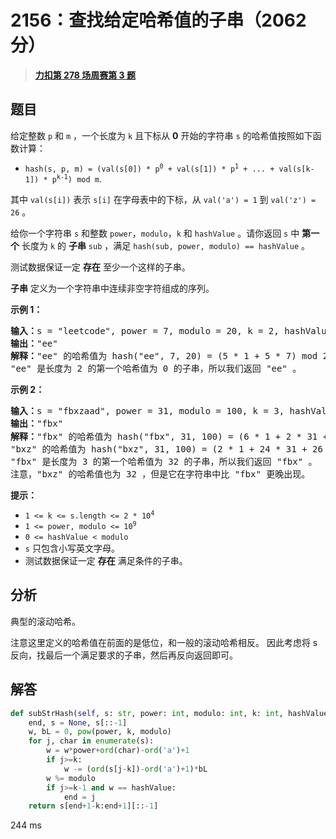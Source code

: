 # 2156：查找给定哈希值的子串（2062 分）


> <u>**[力扣第 278 场周赛第 3 题](https://leetcode.cn/problems/find-substring-with-given-hash-value/)**</u>

## 题目

<p>给定整数 <code>p</code> 和 <code>m</code> ，一个长度为 <code>k</code> 且下标从 <strong>0</strong> 开始的字符串 <code>s</code> 的哈希值按照如下函数计算：</p>

<ul>
<li><code>hash(s, p, m) = (val(s[0]) * p<sup>0</sup> + val(s[1]) * p<sup>1</sup> + ... + val(s[k-1]) * p<sup>k-1</sup>) mod m</code>.</li>
</ul>

<p>其中 <code>val(s[i])</code> 表示 <code>s[i]</code> 在字母表中的下标，从 <code>val('a') = 1</code> 到 <code>val('z') = 26</code> 。</p>

<p>给你一个字符串 <code>s</code> 和整数 <code>power</code>，<code>modulo</code>，<code>k</code> 和 <code>hashValue</code> 。请你返回 <code>s</code> 中 <strong>第一个</strong> 长度为 <code>k</code> 的 <strong>子串</strong> <code>sub</code> ，满足<em> </em><code>hash(sub, power, modulo) == hashValue</code> 。</p>

<p>测试数据保证一定 <strong>存在</strong> 至少一个这样的子串。</p>

<p><strong>子串</strong> 定义为一个字符串中连续非空字符组成的序列。</p>



<p><strong>示例 1：</strong></p>

<pre><b>输入：</b>s = "leetcode", power = 7, modulo = 20, k = 2, hashValue = 0
<strong>输出：</strong>"ee"
<strong>解释：</strong>"ee" 的哈希值为 hash("ee", 7, 20) = (5 * 1 + 5 * 7) mod 20 = 40 mod 20 = 0 。
"ee" 是长度为 2 的第一个哈希值为 0 的子串，所以我们返回 "ee" 。
</pre>

<p><strong>示例 2：</strong></p>

<pre><b>输入：</b>s = "fbxzaad", power = 31, modulo = 100, k = 3, hashValue = 32
<b>输出：</b>"fbx"
<b>解释：</b>"fbx" 的哈希值为 hash("fbx", 31, 100) = (6 * 1 + 2 * 31 + 24 * 31<sup>2</sup>) mod 100 = 23132 mod 100 = 32 。
"bxz" 的哈希值为 hash("bxz", 31, 100) = (2 * 1 + 24 * 31 + 26 * 31<sup>2</sup>) mod 100 = 25732 mod 100 = 32 。
"fbx" 是长度为 3 的第一个哈希值为 32 的子串，所以我们返回 "fbx" 。
注意，"bxz" 的哈希值也为 32 ，但是它在字符串中比 "fbx" 更晚出现。
</pre>



<p><strong>提示：</strong></p>

<ul>
<li><code>1 &lt;= k &lt;= s.length &lt;= 2 * 10<sup>4</sup></code></li>
<li><code>1 &lt;= power, modulo &lt;= 10<sup>9</sup></code></li>
<li><code>0 &lt;= hashValue &lt; modulo</code></li>
<li><code>s</code> 只包含小写英文字母。</li>
<li>测试数据保证一定 <strong>存在</strong> 满足条件的子串。</li>
</ul>


## 分析

典型的滚动哈希。

注意这里定义的哈希值在前面的是低位，和一般的滚动哈希相反。
因此考虑将 s 反向，找最后一个满足要求的子串，然后再反向返回即可。


## 解答

```python
def subStrHash(self, s: str, power: int, modulo: int, k: int, hashValue: int) -> str:
    end, s = None, s[::-1]
    w, bL = 0, pow(power, k, modulo)
    for j, char in enumerate(s):
        w = w*power+ord(char)-ord('a')+1
        if j>=k:
            w -= (ord(s[j-k])-ord('a')+1)*bL
        w %= modulo
        if j>=k-1 and w == hashValue:
            end = j
    return s[end+1-k:end+1][::-1]
```
244 ms
